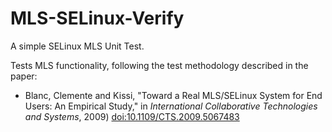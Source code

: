 # MLS-SELinux-Verify

A simple SELinux MLS Unit Test.


Tests MLS functionality,
following the test methodology described in the paper:

* Blanc, Clemente and Kissi, "Toward a Real MLS/SELinux System 
for End Users: An Empirical Study," in *International
Collaborative Technologies and Systems*, 2009) [doi:10.1109/CTS.2009.5067483](http://10.1109/CTS.2009.5067483)

